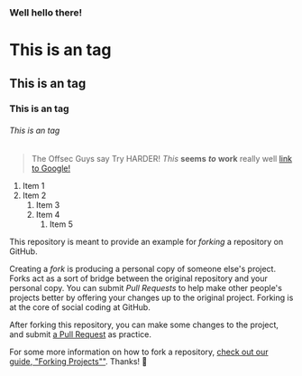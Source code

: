 ### Well hello there!

# This is an  tag
## This is an  tag
### This is an  tag
###### This is an  tag

> The Offsec Guys say Try HARDER!
*This* **seems** ***to*** ****work**** really well
[link to Google!](http://google.com)

1. Item 1
1. Item 2
    1. Item 3
    1. Item 4
        1. Item 5
        

This repository is meant to provide an example for *forking* a repository on GitHub.

Creating a *fork* is producing a personal copy of someone else's project. Forks act as a sort of bridge between the original repository and your personal copy. You can submit *Pull Requests* to help make other people's projects better by offering your changes up to the original project. Forking is at the core of social coding at GitHub.

After forking this repository, you can make some changes to the project, and submit [a Pull Request](https://github.com/octocat/Spoon-Knife/pulls) as practice.

For some more information on how to fork a repository, [check out our guide, "Forking Projects""](http://guides.github.com/overviews/forking/). Thanks! :sparkling_heart:
